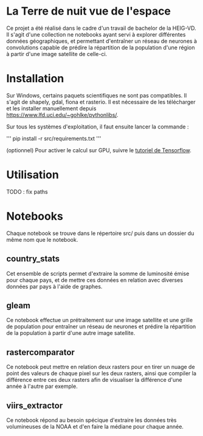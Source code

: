 # La Terre de nuit vue de l'espace

Ce projet a été réalisé dans le cadre d'un travail de bachelor de la HEIG-VD.
Il s'agit d'une collection ne notebooks ayant servi à explorer différentes données géographiques, et permettant
d'entraîner un réseau de neurones à convolutions capable de prédire la répartition de la population d'une région
à partir d'une image satellite de celle-ci.

# Installation

Sur Windows, certains paquets scientifiques ne sont pas compatibles. Il s'agit de shapely, gdal, fiona et rasterio.
Il est nécessaire de les télécharger et les installer manuellement depuis https://www.lfd.uci.edu/~gohlke/pythonlibs/.

Sur tous les systèmes d'exploitation, il faut ensuite lancer la commande :

'''
pip install -r src/requirements.txt
'''

(optionnel) Pour activer le calcul sur GPU, suivre le [tutoriel de Tensorflow](https://www.tensorflow.org/install/).

# Utilisation

TODO : fix paths

# Notebooks
Chaque notebook se trouve dans le répertoire src/ puis dans un dossier du même nom que le notebook.

## country_stats
Cet ensemble de scripts permet d'extraire la somme de luminosité émise pour chaque pays, et de mettre ces données
en relation avec diverses données par pays à l'aide de graphes.

## gleam
Ce notebook effectue un prétraitement sur une image satellite et une grille de population pour entraîner un
réseau de neurones et prédire la répartition de la population à partir d'une autre image satellite.

## rastercomparator
Ce notebook peut mettre en relation deux rasters pour en tirer un nuage de point des valeurs de chaque pixel sur les
deux rasters, ainsi que compiler la différence entre ces deux rasters afin de visualiser la différence d'une année à
l'autre par exemple.

## viirs_extractor
Ce notebook répond au besoin spécique d'extraire les données très volumineuses de la NOAA et d'en faire la médiane pour
chaque année.
